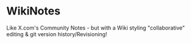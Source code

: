 # WikiNotes
Like X.com's Community Notes - but with a Wiki styling "collaborative" editing &amp; git version history/Revisioning!
